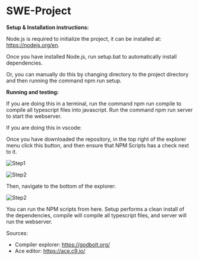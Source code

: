 # SWE-Project
**Setup & Installation instructions:**

Node.js is required to initialize the project, it can be installed at: https://nodejs.org/en.

Once you have installed Node.js, run setup.bat to automatically install dependencies. 

Or, you can manually do this by changing directory to the project directory and then running the command npm run setup.

**Running and testing:**

If you are doing this in a terminal, run the command npm run compile to compile all typescript files into javascript. Run the command npm run server to start the webserver. 

If you are doing this in vscode:

Once you have downloaded the repository, in the top right of the explorer menu click this button, and then ensure that NPM Scripts has a check next to it.

![Step1](https://github.com/user-attachments/assets/ab932a66-394f-4b82-abef-33768771c5d6)

![Step2](https://github.com/user-attachments/assets/3c35fdce-fe97-4536-ad55-9d4ce96f463b)

Then, navigate to the bottom of the explorer:

![Step2](https://github.com/user-attachments/assets/1da2ab2f-bb53-4176-b84a-c03dc979f1a4)

You can run the NPM scripts from here. Setup performs a clean install of the dependencies, compile will compile all typescript files, and server will run the webserver.

Sources:

- Compiler explorer: https://godbolt.org/
- Ace editor: https://ace.c9.io/

